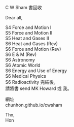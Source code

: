 C W Sham 書回收

Dear all,

S4 Force and Motion I  
S5 Force and Motion II  
S5 Heat and Gases II  
S6 Heat and Gases (Rev)  
S6 Force and Motion (Rev)  
S6 E & M (Rev)  
S6 Astronomy  
S6 Atomic World  
S6 Energy and Use of Energy  
S6 Medical Physics  
S6 Radioactivity 完結後，  
請將書 send MK Howard 或 我。

網址  
chunhon.github.io/cwsham

Thx,  
Hon
